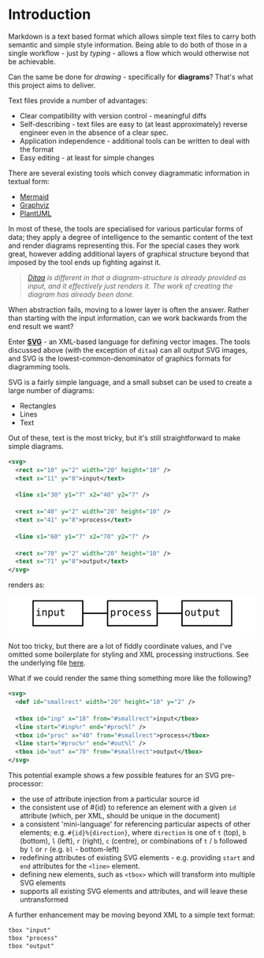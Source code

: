 # Introduction

Markdown is a text based format which allows simple text files to carry both semantic and simple style information. Being able to do both of those in a single workflow - just by _typing_ - allows a flow which would otherwise not be achievable.

Can the same be done for _drawing_ - specifically for **diagrams**? That's what this project aims to deliver.

Text files provide a number of advantages:
* Clear compatibility with version control - meaningful diffs
* Self-describing - text files are easy to (at least approximately) reverse engineer even in the absence of a clear spec.
* Application independence - additional tools can be written to deal with the format
* Easy editing - at least for simple changes

There are several existing tools which convey diagrammatic information in textual form:

* [Mermaid](https://mermaid.js.org)
* [Graphviz](https://graphviz.org)
* [PlantUML](https://plantuml.com)

In most of these, the tools are specialised for various particular forms of data; they apply a degree of intelligence to the semantic content of the text and render diagrams representing this. For the special cases they work great, however adding additional layers of graphical structure beyond that imposed by the tool ends up fighting against it.

> _[Ditaa](https://ditaa.sourceforge.net) is different in that a diagram-structure is already provided as input, and it effectively just renders it. The work of creating the diagram has already been done._

When abstraction fails, moving to a lower layer is often the answer. Rather than starting with the input information, can we work backwards from the end result we want?

Enter **[SVG](https://en.wikipedia.org/wiki/SVG)** - an XML-based language for defining vector images. The tools discussed above (with the exception of `ditaa`) can all output SVG images, and SVG is the lowest-common-denominator of graphics formats for diagramming tools.

SVG is a fairly simple language, and a small subset can be used to create a large number of diagrams:

* Rectangles
* Lines
* Text

Out of these, text is the most tricky, but it's still straightforward to make simple diagrams.

```xml
<svg>
  <rect x="10" y="2" width="20" height="10" />
  <text x="11" y="8">input</text>

  <line x1="30" y1="7" x2="40" y2="7" />

  <rect x="40" y="2" width="20" height="10" />
  <text x="41" y="8">process</text>

  <line x1="60" y1="7" x2="70" y2="7" />

  <rect x="70" y="2" width="20" height="10" />
  <text x="71" y="8">output</text>
</svg>
```

renders as:

![](simple.svg)


Not too tricky, but there are a lot of fiddly coordinate values, and I've omitted some boilerplate for styling and XML processing instructions. See the underlying file [here](simple.svg).

What if we could render the same thing something more like the following?

```xml
<svg>
  <def id="smallrect" width="20" height="10" y="2" />

  <tbox id="inp" x="10" from="#smallrect">input</tbox>
  <line start="#inp%r" end="#proc%l" />
  <tbox id="proc" x="40" from="#smallrect">process</tbox>
  <line start="#proc%r" end="#out%l" />
  <tbox id="out" x="70" from="#smallrect">output</tbox>
</svg>
```

This potential example shows a few possible features for an SVG pre-processor:

* the use of attribute injection from a particular source id
* the consistent use of #{id} to reference an element with a given `id` attribute (which, per XML, should be unique in the document)
* a consistent 'mini-language' for referencing particular aspects of other elements; e.g. `#{id}%{direction}`, where `direction` is one of `t` (top), `b` (bottom), `l` (left), `r` (right), `c` (centre), or combinations of `t` / `b` followed by `l` or `r` (e.g. `bl` - bottom-left)
* redefining attributes of existing SVG elements - e.g. providing `start` and `end` attributes for the `<line>` element.
* defining new elements, such as `<tbox>` which will transform into multiple SVG elements
* supports all existing SVG elements and attributes, and will leave these untransformed

A further enhancement may be moving beyond XML to a simple text format:

```
tbox "input"
tbox "process"
tbox "output"
```
